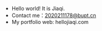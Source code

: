 - Hello world! It is Jiaqi.
- Contact me：2020211178@bupt.cn
- My portfolio web: hellojiaqi.com

<!---
marycheung021213/marycheung021213 is a ✨ special ✨ repository because its `README.md` (this file) appears on your GitHub profile.
You can click the Preview link to take a look at your changes.
--->
